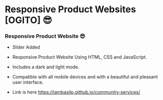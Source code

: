# Responsive Product Websites [OGITO] 😎
### Responsive Product Website 😎

- Slider Added
- Responsive Product Website Using HTML, CSS and JavaScript.
- Includes a dark and light mode.
- Compatible with all mobile devices and with a beautiful and pleasant user interface.

- Link is here https://iambasilp.github.io/community-services/

